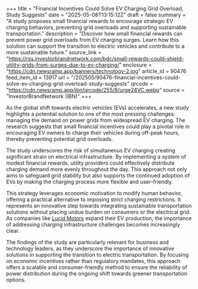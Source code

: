 +++
title = "Financial Incentives Could Solve EV Charging Grid Overload, Study Suggests"
date = "2025-05-08T13:15:12Z"
draft = false
summary = "A study proposes small financial rewards to encourage strategic EV charging behaviors, preventing grid overloads and supporting sustainable transportation."
description = "Discover how small financial rewards can prevent power grid overloads from EV charging surges. Learn how this solution can support the transition to electric vehicles and contribute to a more sustainable future."
source_link = "https://rss.investorbrandnetwork.com/bdc/small-rewards-could-shield-utility-grids-from-surges-due-to-ev-charging/"
enclosure = "https://cdn.newsramp.app/banners/technology-2.jpg"
article_id = 90476
feed_item_id = 13917
url = "/202505/90476-financial-incentives-could-solve-ev-charging-grid-overload-study-suggests"
qrcode = "https://cdn.newsramp.app/ibn/qrcode/255/8/urge24VC.webp"
source = "InvestorBrandNetwork (IBN)"
+++

<p>As the global shift towards electric vehicles (EVs) accelerates, a new study highlights a potential solution to one of the most pressing challenges: managing the demand on power grids from widespread EV charging. The research suggests that small financial incentives could play a pivotal role in encouraging EV owners to charge their vehicles during off-peak hours, thereby preventing potential grid overloads.</p><p>The study underscores the risk of simultaneous EV charging creating significant strain on electrical infrastructure. By implementing a system of modest financial rewards, utility providers could effectively distribute charging demand more evenly throughout the day. This approach not only aims to safeguard grid stability but also supports the continued adoption of EVs by making the charging process more flexible and user-friendly.</p><p>This strategy leverages economic motivation to modify human behavior, offering a practical alternative to imposing strict charging restrictions. It represents an innovative step towards integrating sustainable transportation solutions without placing undue burden on consumers or the electrical grid. As companies like <a href='https://www.lucidmotors.com' rel='nofollow' target='_blank'>Lucid Motors</a> expand their EV production, the importance of addressing charging infrastructure challenges becomes increasingly clear.</p><p>The findings of the study are particularly relevant for business and technology leaders, as they underscore the importance of innovative solutions in supporting the transition to electric transportation. By focusing on economic incentives rather than regulatory mandates, this approach offers a scalable and consumer-friendly method to ensure the reliability of power distribution during the ongoing shift towards greener transportation options.</p>